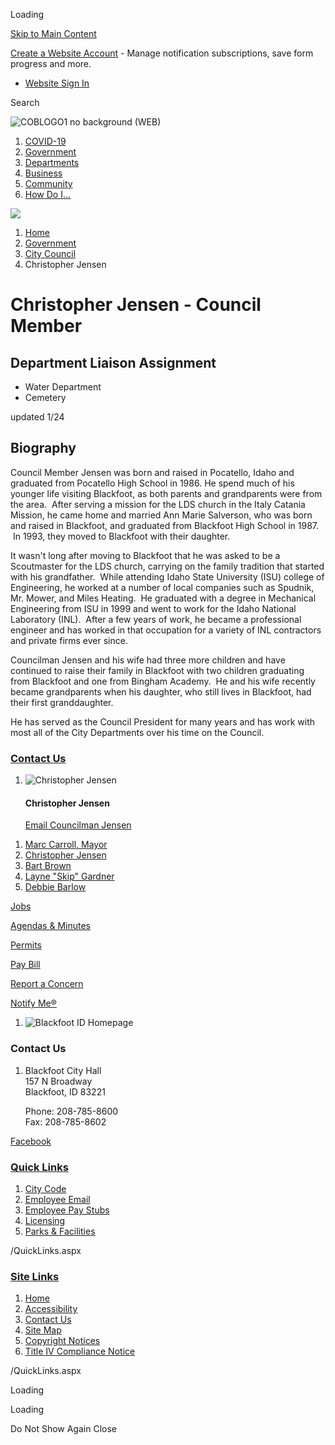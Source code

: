 Loading

[Skip to Main Content](https://www.cityofblackfoot.org/177/Christopher-Jensen/)

[Create a Website Account](https://www.cityofblackfoot.org/MyAccount/ProfileCreate) - Manage notification subscriptions, save form progress and more.   

- [Website Sign In](https://www.cityofblackfoot.org/MyAccount)

Search

![COBLOGO1 no background (WEB)](https://www.cityofblackfoot.org/ImageRepository/Document?documentID=1698)

1. [COVID-19](https://www.cityofblackfoot.org/379/COVID-19)
2. [Government](https://www.cityofblackfoot.org/27/Government)
3. [Departments](https://www.cityofblackfoot.org/101/Departments)
4. [Business](https://www.cityofblackfoot.org/35/Business)
5. [Community](https://www.cityofblackfoot.org/31/Community)
6. [How Do I...](https://www.cityofblackfoot.org/9/How-Do-I)

<!--THE END-->

![](https://www.cityofblackfoot.org/ImageRepository/Document?documentID=1615)

1. [Home](https://www.cityofblackfoot.org)
2. [Government](https://www.cityofblackfoot.org/27/Government)
3. [City Council](https://www.cityofblackfoot.org/173/City-Council)
4. Christopher Jensen

# Christopher Jensen - Council Member

## Department Liaison Assignment

- Water Department
- Cemetery

updated 1/24

## Biography

Council Member Jensen was born and raised in Pocatello, Idaho and graduated from Pocatello High School in 1986. He spend much of his younger life visiting Blackfoot, as both parents and grandparents were from the area.  After serving a mission for the LDS church in the Italy Catania Mission, he came home and married Ann Marie Salverson, who was born and raised in Blackfoot, and graduated from Blackfoot High School in 1987.  In 1993, they moved to Blackfoot with their daughter.

It wasn't long after moving to Blackfoot that he was asked to be a Scoutmaster for the LDS church, carrying on the family tradition that started with his grandfather.  While attending Idaho State University (ISU) college of Engineering, he worked at a number of local companies such as Spudnik, Mr. Mower, and Miles Heating.  He graduated with a degree in Mechanical Engineering from ISU in 1999 and went to work for the Idaho National Laboratory (INL).  After a few years of work, he became a professional engineer and has worked in that occupation for a variety of INL contractors and private firms ever since.

Councilman Jensen and his wife had three more children and have continued to raise their family in Blackfoot with two children graduating from Blackfoot and one from Bingham Academy.  He and his wife recently became grandparents when his daughter, who still lives in Blackfoot, had their first granddaughter.

He has served as the Council President for many years and has work with most all of the City Departments over his time on the Council.

### [Contact Us](https://www.cityofblackfoot.org/Directory.aspx)

1. ![Christopher Jensen](https://www.cityofblackfoot.org/ImageRepository/Document?documentID=107 "Christopher Jensen")
   
   #### Christopher Jensen
   
   [Email Councilman Jensen](mailto:cjensen@cityofblackfoot.org)

<!--THE END-->

1. [Marc Carroll, Mayor](https://www.cityofblackfoot.org/176/Marc-Carroll-Mayor)
2. [Christopher Jensen](https://www.cityofblackfoot.org/177/Christopher-Jensen)
3. [Bart Brown](https://www.cityofblackfoot.org/178/Bart-Brown)
4. [Layne "Skip" Gardner](https://www.cityofblackfoot.org/180/Layne-Skip-Gardner)
5. [Debbie Barlow](https://www.cityofblackfoot.org/488/Debbie-Barlow)

[Jobs](https://www.cityofblackfoot.org/185/Career-Opportunities)

[Agendas &amp; Minutes](https://www.cityofblackfoot.org/AgendaCenter)

[Permits](https://www.cityofblackfoot.org/166/Permits-Applications)

[Pay Bill](https://www.xpressbillpay.com/)

[Report a Concern](https://www.cityofblackfoot.org/FormCenter/City-Forms-9/Fix-It-Form-56)

[Notify Me®](https://www.cityofblackfoot.org/list.aspx)

1. ![Blackfoot ID Homepage](https://www.cityofblackfoot.org/ImageRepository/Document?documentId=1629)

### Contact Us

1. Blackfoot City Hall  
   157 N Broadway  
   Blackfoot, ID 83221
   
   Phone: 208-785-8600  
   Fax: 208-785-8602

[Facebook](https://www.cityofblackfoot.org/facebook)

### [Quick Links](https://www.cityofblackfoot.org/QuickLinks.aspx?CID=17)

1. [City Code](https://www.cityofblackfoot.org/167/City-Code)
2. [Employee Email](https://www.office.com/?auth=2)
3. [Employee Pay Stubs](https://my.doculivery.com/External/CityofBlackfoot/Login.aspx)
4. [Licensing](https://www.cityofblackfoot.org/213/Licensing)
5. [Parks &amp; Facilities](https://www.cityofblackfoot.org/138/Parks-Facilities)

/QuickLinks.aspx

### [Site Links](https://www.cityofblackfoot.org/QuickLinks.aspx?CID=18)

1. [Home](https://www.cityofblackfoot.org)
2. [Accessibility](https://www.cityofblackfoot.org/accessibility)
3. [Contact Us](https://www.cityofblackfoot.org/directory)
4. [Site Map](https://www.cityofblackfoot.org/sitemap)
5. [Copyright Notices](https://www.cityofblackfoot.org/site/copyright)
6. [Title IV Compliance Notice](https://www.cityofblackfoot.org/190/ADA-Section-504-EEO-Fair-Housing)

/QuickLinks.aspx

Loading

Loading

Do Not Show Again Close